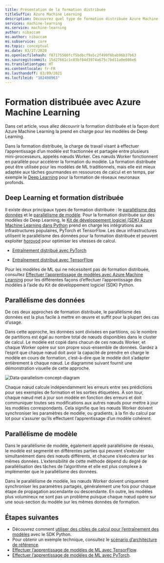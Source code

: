 ```yaml
---
title: Présentation de la formation distribuée
titleSuffix: Azure Machine Learning
description: Découvrez quel type de formation distribuée Azure Machine Learning prend en charge et les intégrations d’infrastructure open source disponibles pour la formation distribuée.
services: machine-learning
ms.service: machine-learning
author: nibaccam
ms.author: nibaccam
ms.subservice: core
ms.topic: conceptual
ms.date: 03/27/2020
ms.openlocfilehash: f87175500fcf5bdbcf9a5c2f499f6bab96b37b63
ms.sourcegitcommit: 15d27661c1c03bf84d3974a675c7bd11a0e086e6
ms.translationtype: HT
ms.contentlocale: fr-FR
ms.lasthandoff: 03/09/2021
ms.locfileid: "102498963"
---
```

# <a name="distributed-training-with-azure-machine-learning"></a>Formation distribuée avec Azure Machine Learning

Dans cet article, vous allez découvrir la formation distribuée et la façon dont Azure Machine Learning la prend en charge pour les modèles de Deep Learning. 

Dans la formation distribuée, la charge de travail visant à effectuer l’apprentissage d’un modèle est fractionnée et partagée entre plusieurs mini-processeurs, appelés nœuds Worker. Ces nœuds Worker fonctionnent en parallèle pour accélérer la formation du modèle. La formation distribuée peut être utilisée pour les modèles de ML traditionnels, mais elle est mieux adaptée aux tâches gourmandes en ressources de calcul et en temps, par exemple le [Deep Learning](concept-deep-learning-vs-machine-learning.md) pour la formation de réseaux neuronaux profonds. 

## <a name="deep-learning-and-distributed-training"></a>Deep Learning et formation distribuée 

Il existe deux principaux types de formation distribuée : le [parallélisme des données](#data-parallelism) et le [parallélisme de modèle](#model-parallelism). Pour la formation distribuée sur des modèles de Deep Learning, le [Kit de développement logiciel (SDK) Azure Machine Learning dans Python](/python/api/overview/azure/ml/intro) prend en charge les intégrations aux infrastructures populaires, PyTorch et TensorFlow. Les deux infrastructures utilisent le parallélisme des données pour la formation distribuée et peuvent exploiter [horovod](https://horovod.readthedocs.io/en/latest/summary_include.html) pour optimiser les vitesses de calcul. 

* [Entraînement distribué avec PyTorch](how-to-train-pytorch.md#distributed-training)

* [Entraînement distribué avec TensorFlow](how-to-train-tensorflow.md#distributed-training)

Pour les modèles de ML qui ne nécessitent pas de formation distribuée, consultez [Effectuer l’apprentissage de modèles avec Azure Machine Learning](concept-train-machine-learning-model.md#python-sdk) pour les différentes façons d’effectuer l’apprentissage des modèles à l’aide du Kit de développement logiciel (SDK) Python.

## <a name="data-parallelism"></a>Parallélisme des données

De ces deux approches de formation distribuée, le parallélisme des données est la plus facile à mettre en œuvre et suffit pour la plupart des cas d’usage.

Dans cette approche, les données sont divisées en partitions, où le nombre de partitions est égal au nombre total de nœuds disponibles dans le cluster de calcul. Le modèle est copié dans chacun de ces nœuds Worker, et chaque Worker opère sur son propre sous-ensemble de données. Gardez à l’esprit que chaque nœud doit avoir la capacité de prendre en charge le modèle en cours de formation, c’est-à-dire que le modèle doit s’adapter entièrement à chaque nœud. Le diagramme suivant fournit une démonstration visuelle de cette approche.

![Data-parallelism-concept-diagram](./media/concept-distributed-training/distributed-training.svg)

Chaque nœud calcule indépendamment les erreurs entre ses prédictions pour ses exemples de formation et les sorties étiquetées. À son tour, chaque nœud met à jour son modèle en fonction des erreurs et doit communiquer toutes ses modifications aux autres nœuds pour mettre à jour les modèles correspondants. Cela signifie que les nœuds Worker doivent synchroniser les paramètres de modèle, ou gradients, à la fin du calcul par lot pour s’assurer qu’ils effectuent l’apprentissage d’un modèle cohérent. 

## <a name="model-parallelism"></a>Parallélisme de modèle

Dans le parallélisme de modèle, également appelé parallélisme de réseau, le modèle est segmenté en différentes parties qui peuvent s’exécuter simultanément dans des nœuds différents, et chacune s’exécutera sur les mêmes données. L’extensibilité de cette méthode dépend du degré de parallélisation des tâches de l’algorithme et elle est plus complexe à implémenter que le parallélisme des données. 

Dans le parallélisme de modèle, les nœuds Worker doivent uniquement synchroniser les paramètres partagés, généralement une fois pour chaque étape de propagation ascendante ou descendante. En outre, les modèles plus volumineux ne sont pas un problème puisque chaque nœud opère sur une sous-section du modèle sur les mêmes données de formation.

## <a name="next-steps"></a>Étapes suivantes

* Découvrez comment [utiliser des cibles de calcul pour l’entraînement des modèles](how-to-set-up-training-targets.md) avec le SDK Python.
* Pour obtenir un exemple technique, consultez le [scénario d’architecture de référence](/azure/architecture/reference-architectures/ai/training-deep-learning).
* [Effectuer l’apprentissage de modèles de ML avec TensorFlow](how-to-train-tensorflow.md).
* [Effectuer l’apprentissage de modèles de ML avec PyTorch](how-to-train-pytorch.md).
